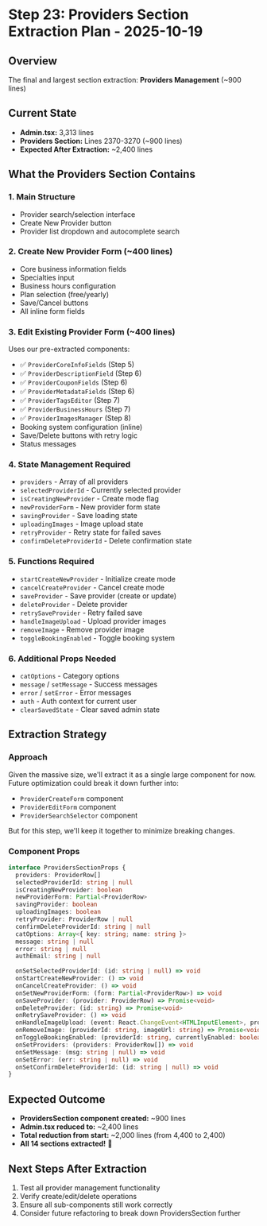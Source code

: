 # Step 23: Providers Section Extraction Plan - 2025-10-19

## Overview
The final and largest section extraction: **Providers Management** (~900 lines)

## Current State
- **Admin.tsx:** 3,313 lines
- **Providers Section:** Lines 2370-3270 (~900 lines)
- **Expected After Extraction:** ~2,400 lines

## What the Providers Section Contains

### 1. Main Structure
- Provider search/selection interface
- Create New Provider button
- Provider list dropdown and autocomplete search

### 2. Create New Provider Form (~400 lines)
- Core business information fields
- Specialties input
- Business hours configuration
- Plan selection (free/yearly)
- Save/Cancel buttons
- All inline form fields

### 3. Edit Existing Provider Form (~400 lines)
Uses our pre-extracted components:
- ✅ `ProviderCoreInfoFields` (Step 5)
- ✅ `ProviderDescriptionField` (Step 6)
- ✅ `ProviderCouponFields` (Step 6)
- ✅ `ProviderMetadataFields` (Step 6)
- ✅ `ProviderTagsEditor` (Step 7)
- ✅ `ProviderBusinessHours` (Step 7)
- ✅ `ProviderImagesManager` (Step 8)
- Booking system configuration (inline)
- Save/Delete buttons with retry logic
- Status messages

### 4. State Management Required
- `providers` - Array of all providers
- `selectedProviderId` - Currently selected provider
- `isCreatingNewProvider` - Create mode flag
- `newProviderForm` - New provider form state
- `savingProvider` - Save loading state
- `uploadingImages` - Image upload state
- `retryProvider` - Retry state for failed saves
- `confirmDeleteProviderId` - Delete confirmation state

### 5. Functions Required
- `startCreateNewProvider` - Initialize create mode
- `cancelCreateProvider` - Cancel create mode
- `saveProvider` - Save provider (create or update)
- `deleteProvider` - Delete provider
- `retrySaveProvider` - Retry failed save
- `handleImageUpload` - Upload provider images
- `removeImage` - Remove provider image
- `toggleBookingEnabled` - Toggle booking system

### 6. Additional Props Needed
- `catOptions` - Category options
- `message` / `setMessage` - Success messages
- `error` / `setError` - Error messages
- `auth` - Auth context for current user
- `clearSavedState` - Clear saved admin state

## Extraction Strategy

### Approach
Given the massive size, we'll extract it as a single large component for now. Future optimization could break it down further into:
- `ProviderCreateForm` component
- `ProviderEditForm` component
- `ProviderSearchSelector` component

But for this step, we'll keep it together to minimize breaking changes.

### Component Props
```typescript
interface ProvidersSectionProps {
  providers: ProviderRow[]
  selectedProviderId: string | null
  isCreatingNewProvider: boolean
  newProviderForm: Partial<ProviderRow>
  savingProvider: boolean
  uploadingImages: boolean
  retryProvider: ProviderRow | null
  confirmDeleteProviderId: string | null
  catOptions: Array<{ key: string; name: string }>
  message: string | null
  error: string | null
  authEmail: string | null
  
  onSetSelectedProviderId: (id: string | null) => void
  onStartCreateNewProvider: () => void
  onCancelCreateProvider: () => void
  onSetNewProviderForm: (form: Partial<ProviderRow>) => void
  onSaveProvider: (provider: ProviderRow) => Promise<void>
  onDeleteProvider: (id: string) => Promise<void>
  onRetrySaveProvider: () => void
  onHandleImageUpload: (event: React.ChangeEvent<HTMLInputElement>, providerId: string) => Promise<void>
  onRemoveImage: (providerId: string, imageUrl: string) => Promise<void>
  onToggleBookingEnabled: (providerId: string, currentlyEnabled: boolean) => Promise<void>
  onSetProviders: (providers: ProviderRow[]) => void
  onSetMessage: (msg: string | null) => void
  onSetError: (err: string | null) => void
  onSetConfirmDeleteProviderId: (id: string | null) => void
}
```

## Expected Outcome
- **ProvidersSection component created:** ~900 lines
- **Admin.tsx reduced to:** ~2,400 lines
- **Total reduction from start:** ~2,000 lines (from 4,400 to 2,400)
- **All 14 sections extracted!** 🎉

## Next Steps After Extraction
1. Test all provider management functionality
2. Verify create/edit/delete operations
3. Ensure all sub-components still work correctly
4. Consider future refactoring to break down ProvidersSection further

